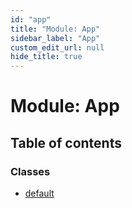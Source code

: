 ```yaml
---
id: "app"
title: "Module: App"
sidebar_label: "App"
custom_edit_url: null
hide_title: true
---
```


# Module: App

## Table of contents

### Classes

- [default](../classes/app.default.md)

